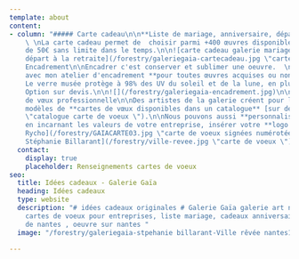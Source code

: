 ```yaml
---
template: about
content:
- column: "##### Carte cadeau\n\n**Liste de mariage, anniversaire, départ à la retraite**
    \ \nLa carte cadeau permet de  choisir parmi +400 œuvres disponibles.  \nA partir
    de 50€ sans limite dans le temps.\n\n![carte cadeau galerie mariage anniversaire
    départ à la retraite](/forestry/galeriegaia-cartecadeau.jpg \"carte cadeau\")\n\n#####
    Encadrement\n\nEncadrer c'est conserver et sublimer une oeuvre.  \nNous vous conseillons
    avec mon atelier d'encadrement **pour toutes œuvres acquises ou non à la galerie.**\n\n**++**
    Le verre musée protège à 98% des UV du soleil et de la lune, en plus il est anti-reflet.
    Option sur devis.\n\n![](/forestry/galeriegaia-encadrement.jpg)\n\n##### Carte
    de vœux professionnelle\n\nDes artistes de la galerie créent pour la galerie des
    modèles de **cartes de vœux disponibles dans un catalogue** [sur demande](mailto:galeriegaia@orange.fr
    \"catalogue carte de voeux \").\n\nNous pouvons aussi **personnaliser votre carte**
    en incarnant les valeurs de votre entreprise, insérer votre **logo et un texte**.\n\n![artiste
    Rycho](/forestry/GAIACARTE03.jpg \"carte de voeux signées numérotées\")\n\n![Artiste
    Stéphanie Billarant](/forestry/ville-revee.jpg \"carte de voeux \")"
  contact:
    display: true
    placeholder: Renseignements cartes de voeux
seo:
  title: Idées cadeaux - Galerie Gaïa
  heading: Idées cadeaux
  type: website
  description: "# idées cadeaux originales # Galerie Gaïa galerie art nantes, encadrement,
    cartes de voeux pour entreprises, liste mariage, cadeaux anniversaire, souvenir
    de nantes , oeuvre sur nantes "
  image: "/forestry/galeriegaia-stpehanie billarant-Ville rêvée nantes1bd.jpg"

---
```

